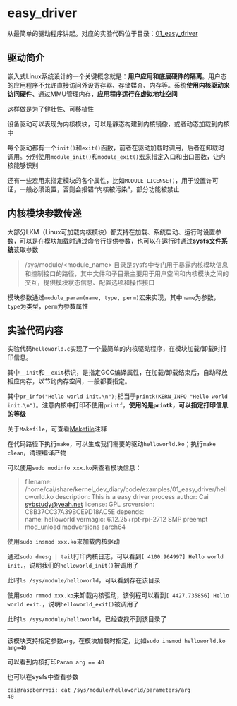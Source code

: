 # easy_driver

从最简单的驱动程序讲起。对应的实验代码位于目录：[01_easy_driver](../../code/examples/01_easy_driver/)

## 驱动简介

嵌入式Linux系统设计的一个关键概念就是：**用户应用和底层硬件的隔离**。用户态的应用程序不允许直接访问外设寄存器、存储媒介、内存等。系统**使用内核驱动来访问硬件**、通过MMU管理内存，**应用程序运行在虚拟地址空间**

这样做是为了健壮性、可移植性

设备驱动可以表现为内核模块，可以是静态构建到内核镜像，或者动态加载到内核中

每个驱动都有一个`init()`和`exit()`函数，前者在驱动加载时调用，后者在卸载时调用。分别使用`module_init()`和`module_exit()`宏来指定入口和出口函数，让内核能够识别

还有一些宏用来指定模块的各个属性，比如`MODULE_LICENSE()`，用于设置许可证，一般必须设置，否则会报错“内核被污染”，部分功能被禁止

## 内核模块参数传递

大部分LKM（Linux可加载内核模块）都支持在加载、系统启动、运行时设置参数，可以是在模块加载时通过命令行提供参数，也可以在运行时通过**sysfs文件系统**读取参数

> /sys/module/<module_name> 目录是sysfs中专门用于暴露内核模块信息和控制接口的路径，其中文件和子目录主要用于用户空间和内核模块之间的交互，提供模块状态信息、配置选项和操作接口

模块参数通过`module_param(name, type, perm)`宏来实现，其中`name`为参数，`type`为类型，`perm`为参数属性

## 实验代码内容

实验代码`helloworld.c`实现了一个最简单的内核驱动程序，在模块加载/卸载时打印信息。

其中`__init`和`__exit`标识，是指定GCC编译属性，在加载/卸载结束后，自动释放相应内存，以节约内存空间，一般都要指定。

其中`pr_info("Hello world init.\n");`相当于`printk(KERN_INFO "Hello world init.\n")`。注意内核中打印不使用`printf`，**使用的是`printk`，可以指定打印信息的等级**

关于`Makefile`，可查看[Makefile](../../code/examples/01_easy_driver/Makefile)注释

在代码路径下执行`make`，可以生成我们需要的驱动`helloworld.ko`；执行`make clean`，清理编译产物

可以使用`sudo modinfo xxx.ko`来查看模块信息：

> filename:       /home/cai/share/kernel_dev_diary/code/examples/01_easy_driver/helloworld.ko
> description:    This is a easy driver process
> author:         Cai <sybstudy@yeah.net>
> license:        GPL
> srcversion:     C8B37CC37A39BCE9D18AC5E
> depends:        
> name:           helloworld
> vermagic:       6.12.25+rpt-rpi-2712 SMP preempt mod_unload modversions aarch64

使用`sudo insmod xxx.ko`来加载内核驱动

通过`sudo dmesg | tail`打印内核日志，可以看到`[ 4100.964997] Hello world init.`，说明我们的`helloworld_init()`被调用了

此时`ls /sys/module/helloworld`，可以看到存在该目录

使用`sudo rmmod xxx.ko`来卸载内核驱动，该例程可以看到`[ 4427.735856] Hello world exit.`，说明`helloworld_exit()`被调用了

此时`ls /sys/module/helloworld`，已经查找不到该目录了

---

该模块支持指定参数`arg`，在模块加载时指定，比如`sudo insmod helloworld.ko arg=40`

可以看到内核打印`Param arg == 40`

也可以在sysfs中查看参数

```bash
cai@raspberrypi: cat /sys/module/helloworld/parameters/arg
40
```